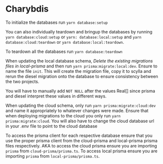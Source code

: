 # Charybdis

To initialize the databases run `yarn database:setup`

You can also individually teardown and bringup the databases by running `yarn database:cloud:setup` or `yarn: database:local:setup` and `yarn database:cloud:teardown` or `yarn database:local:teardown`. 

To teardown all the databases run `yarn database:teardown`

When updating the local database schema, *Delete the existing migrations files in local-prisma* and then run `yarn prisma:migrate:local:dev`. Ensure to name the file `init`. This will create the migration file, copy it to scylla and rerun the diesel migration onto the database to ensure consistency between the two projects.

You will have to manually add `NOT NULL` after the values Real[] since prisma and diesel interpret these values in different ways. 

When updating the cloud schema, only run `yarn prisma:migrate:cloud:dev` and name it appropriately to whatever changes were made. Ensure that when deploying migrations to the cloud you only run `yarn prisma:migrate:cloud`. You will also have to change the cloud database url in your .env file to point to the cloud database

To access the prisma client for each respective database ensure that you use the proper prisma client from the cloud-prisma and local-prisma prisma files respectively. AKA to access the cloud prisma ensure you are importing `prisma` from `cloud-prisma/prisma.ts`. To access local prisma ensure you are importing `prisma` from `local-prisma/prisma.ts`.
